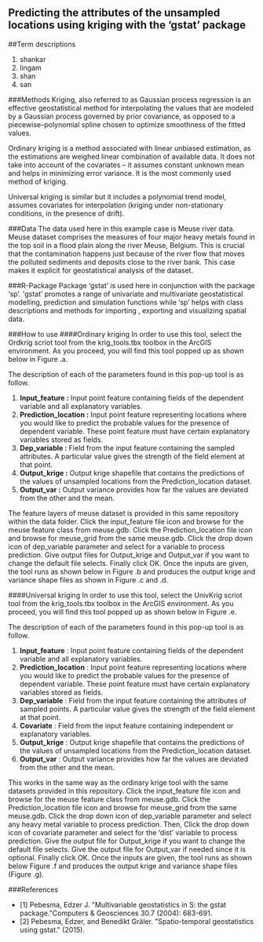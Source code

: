 
## **Predicting the attributes of the unsampled locations using kriging with the ‘gstat’ package**

##Term descriptions

1. shankar
2. lingam
3. shan
4. san

###Methods
Kriging, also referred to as Gaussian process regression is an effective geostatistical method for interpolating the values that are modeled by a Gaussian process governed by prior covariance, as opposed to a piecewise–polynomial spline chosen to optimize smoothness of the fitted values.

Ordinary kriging is a method associated with linear unbiased estimation, as the estimations are weighed linear combination of available data. It does not take into account of the covariates – it assumes constant unknown mean and helps in minimizing error variance. It is the most commonly used method of kriging.

Universal kriging is similar but it includes a polynomial trend model, assumes covariates for interpolation (kriging under non-stationary conditions, in the presence of drift).

###Data
The data used here in this example case is Meuse river data.
Meuse dataset comprises the measures of four major heavy metals found in the top soil in a flood plain along the river Meuse, Belgium. This is crucial that the contamination happens just because of the river flow that moves the polluted sediments and deposits close to the river bank. This case makes it explicit for geostatistical analysis of the dataset.

###R-Package
Package ‘gstat’ is used here in conjunction with the package ‘sp’. 'gstat’ promotes a range of univariate and multivariate geostatistical modelling, prediction and simulation functions while ‘sp’ helps with class descriptions and methods for importing , exporting and visualizing spatial data.

###How to use
####Ordinary kriging
In order to use this tool, select the Ordkrig scriot tool from the krig_tools.tbx toolbox in the ArcGIS environment. As you proceed, you will find this tool popped up as shown below in Figure .a.

The description of each of the parameters found in this pop-up tool is as follow.
1. **Input_feature  :**  Input point feature containing fields of the dependent variable and all explanatory variables.
2. **Prediction_location  :**  Input point feature representing locations where you would like to predict the probable values for the presence of dependent variable. These point feature must have certain explanatory variables stored as fields.
3. **Dep_variable  :**  Field from the input feature containing the sampled attributes. A particular value gives the strength of the field element at that point.
4. **Output_krige  :**  Output krige shapefile that contains the predictions of the values of unsampled locations from the Prediction_location dataset.
5. **Output_var  :**  Output variance provides how far the values are deviated from the other and the mean.

The feature layers of meuse dataset is provided in this same repository within the data folder. Click the input_feature file icon and browse for the meuse feature class from meuse.gdb. Click the Prediction_location file icon and browse for meuse_grid from the same meuse.gdb. Click the drop down icon of dep_variable parameter and select for a variable to process prediction. Give output files for Output_krige and Output_var if you want to change the default file selects. Finally click OK.
Once the inputs are given, the tool runs as shown below in Figure .b and produces the output krige and variance shape files as shown in Figure .c and .d.

####Universal kriging
In order to use this tool, select the UnivKrig scriot tool from the krig_tools.tbx toolbox in the ArcGIS environment. As you proceed, you will find this tool popped up as shown below in Figure .e.

The description of each of the parameters found in this pop-up tool is as follow.
1. **Input_feature** : Input point feature containing fields of the dependent variable and all explanatory variables.
2. **Prediction_location** : Input point feature representing locations where you would like to predict the probable values for the presence of dependent variable. These point feature must have certain explanatory variables stored as fields.
3. **Dep_variable** : Field from the input feature containing the attributes of sampled points. A particular value gives the strength of the field element at that point.
4. **Covariate** : Field from the input feature containing independent or explanatory variables.
5. **Output_krige** : Output krige shapefile that contains the predictions of the values of unsampled locations from the Prediction_location dataset.
6. **Output_var** : Output variance provides how far the values are deviated from the other and the mean.

This works in the same way as the ordinary krige tool with the same datasets provided in this repository. Click the input_feature file icon and browse for the meuse feature class from meuse.gdb. Click the Prediction_location file icon and browse for meuse_grid from the same meuse.gdb. Click the drop down icon of dep_variable parameter and select any heavy metal variable to process prediction. Then, Click the drop down icon of covariate parameter and select for the ‘dist’ variable to process prediction. Give the output file for Output_krige if you want to change the default file selects. Give the output file for Output_var if needed since it is optional. Finally click OK.
Once the inputs are given, the tool runs as shown below Figure .f and produces the output krige and variance shape files (Figure .g).

###References 
- [1] Pebesma, Edzer J. "Multivariable geostatistics in S: the gstat package."Computers & Geosciences 30.7 (2004): 683-691. 
- [2] Pebesma, Edzer, and Benedikt Gräler. "Spatio-temporal geostatistics using gstat." (2015).
 
